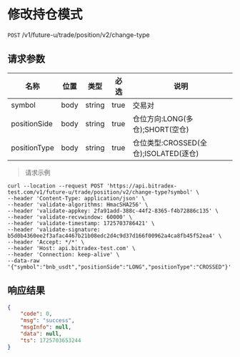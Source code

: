 # 修改持仓模式

`POST` /v1/future-u/trade/position/v2/change-type

## 请求参数

| 名称           | 位置   | 类型          | 必选   | 说明                            |
|--------------|------|-------------|------|-------------------------------|
| symbol       | body | string | true | 交易对                           |
| positionSide | body | string | true | 仓位方向:LONG(多仓);SHORT(空仓)       |
| positionType | body | string | true | 仓位类型:CROSSED(全仓);ISOLATED(逐仓) |

> 请求示例

```shell
curl --location --request POST 'https://api.bitradex-test.com/v1/future-u/trade/position/v2/change-type?symbol' \
--header 'Content-Type: application/json' \
--header 'validate-algorithms: HmacSHA256' \
--header 'validate-appkey: 2fa91add-388c-44f2-8365-f4b72886c135' \
--header 'validate-recvwindow: 60000' \
--header 'validate-timestamp: 1725703786421' \
--header 'validate-signature: b5d0b4360ee2f3afac4467b21b08edc2d4c9d37d166f00962a4ca8fb45f52ea4' \
--header 'Accept: */*' \
--header 'Host: api.bitradex-test.com' \
--header 'Connection: keep-alive' \
--data-raw '{"symbol":"bnb_usdt","positionSide":"LONG","positionType":"CROSSED"}'
```

## 响应结果

```json
{
    "code": 0,
    "msg": "success",
    "msgInfo": null,
    "data": null,
    "ts": 1725703653244
}
```


